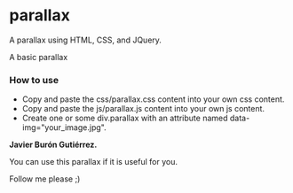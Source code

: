 # parallax
A parallax using HTML, CSS, and JQuery.

A basic parallax

<h3>How to use</h3>
<ul>
  <li>Copy and paste the css/parallax.css content into your own css content.</li>
  <li>Copy and paste the js/parallax.js content into your own js content.</li>
  <li>Create one or some div.parallax with an attribute named data-img="your_image.jpg".</li>
</ul>

<strong>Javier Burón Gutiérrez.</strong>
<p>You can use this parallax if it is useful for you.</p>
<p>Follow me please ;) </p>

